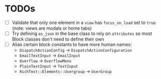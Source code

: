 # TODOs

- [ ] Validate that only one element in a `view` has `focus_on_load` set to `true` (note: views are modals or home tabs)
- [ ] Try defining `as_json` in the base class to rely on `attributes` so most Block classes don't need to define their own
- [ ] Alias certain block constants to have more human names:
  * `DispatchActionConfig` -> `DispatchActionConfiguration`
  * `EmailTextInput` -> `EmailInput`
  * `Overflow` -> `OverflowMenu`
  * `PlainTextInput` -> `TextInput`
  * `RichText::Elements::Usergroup` -> `UserGroup`
